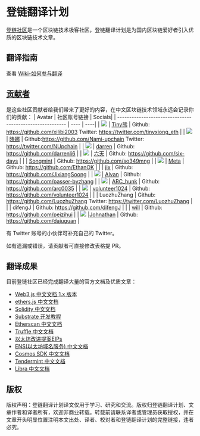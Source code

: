 # 登链翻译计划

[登链社区](https://learnblockchain.cn/)是一个区块链技术极客社区，登链翻译计划是为国内区块链爱好者引入优质的区块链技术文章。

## 翻译指南

查看 [Wiki-如何参与翻译](https://github.com/lbc-team/Pioneer/wiki)



## [贡献者](https://github.com/lbc-team/Pioneer/graphs/contributors)

是这些社区贡献者给我们带来了更好的内容，在中文区块链技术领域永远会记录你们的贡献：
| Avatar | 社区账号链接 | Socials|
| -------------------------------------------------------- | ---- | ----|
| ![](https://learnblockchain.cn/image/avatar/15_big.jpg?6GP7sDGM) | [Tiny熊](https://learnblockchain.cn/people/15) | Github: https://github.com/xilibi2003 Twitter: https://twitter.com/tinyxiong_eth |
| ![](https://learnblockchain.cn/image/avatar/22_big.jpg?HINQLF7n) | [晓娜](https://learnblockchain.cn/people/22) | Github:https://github.com/Nami-upchain  Twitter: https://twitter.com/NUpchain |
| ![](https://learnblockchain.cn/image/avatar/4859_big.jpg?cSxcZbPm) | [darren](https://learnblockchain.cn/people/4859) | Github: https://github.com/darrenli6 |
| ![](https://learnblockchain.cn/image/avatar/436_big.jpg?Tmxac7uZ) | [六天](https://learnblockchain.cn/article/1890) | Github: https://github.com/six-days |
|                                                          | [Songmint](https://learnblockchain.cn/people/13263) | Github: https://github.com/so349mng |
| ![](https://learnblockchain.cn/image/avatar/5578_big.jpg?DguOkQu9) | [Meta](https://learnblockchain.cn/people/5578) | Github: https://github.com/EthanOK |
|                                                          | [jix](https://learnblockchain.cn/people/12540) | Github: https://github.com/JixiangSoong |
| ![](https://learnblockchain.cn/image/avatar/9803_big.jpg?tkkvCAWz) | [Alvan](https://learnblockchain.cn/people/9803) | Github: https://github.com/passer-byzhang |
| ![](https://learnblockchain.cn/image/avatar/3904_big.jpg?K0GWYUN3) | [ARC_hunk](https://learnblockchain.cn/people/3904) | Github: https://github.com/arc0035 |
| ![](https://learnblockchain.cn/image/avatar/1464_big.jpg?gHOJCoRN) | [volunteer1024](https://learnblockchain.cn/people/1464) | Github: https://github.com/volunteer1024 |
|                                                          | LuozhuZhang | Github:  https://github.com/LuozhuZhang Twitter: https://twitter.com/LuozhuZhang |
|                                                          | difengJ | Github: https://github.com/difengJ |
| | [will](https://learnblockchain.cn/people/617) | Github: https://github.com/peizihui |
| ![](https://learnblockchain.cn/image/avatar/720_big.jpg?sIcrUsWl) |[Johnathan](https://learnblockchain.cn/people/720) | Github: https://github.com/dajuguan |



有 Twitter 账号的小伙伴可补充自己的 Twitter。

如有遗漏或错误，请贡献者可直接修改表格提 PR。 




## 翻译成果

目前登链社区已经完成翻译大量的官方文档及优质文章：

 * [Web3.js 中文文档 1.x 版本](https://learnblockchain.cn/docs/web3.js/)
 * [ethers.js 中文文档](https://learnblockchain.cn/docs/ethers.js/)
 * [Solidity 中文文档](https://learnblockchain.cn/docs/solidity/)
 * [Substrate 开发教程](https://learnblockchain.cn/docs/substrate/tutorials/)
 * [Etherscan 中文文档](https://learnblockchain.cn/docs/etherscan/)
 * [Truffle 中文文档](https://learnblockchain.cn/docs/truffle/)
 * [以太坊改进提案EIPs](https://learnblockchain.cn/docs/eips/)
 * [ENS(以太坊域名服务) 中文文档](https://learnblockchain.cn/docs/ens/)
 * [Cosmos SDK 中文文档](https://learnblockchain.cn/docs/cosmos/)
 * [Tendermint 中文文档](https://learnblockchain.cn/docs/tendermint/)
 * [Libra 中文文档](https://learnblockchain.cn/docs/libra/docs/welcome-to-libra/)


## 版权
版权声明：登链翻译计划译文仅用于学习、研究和交流。版权归登链翻译计划、文章作者和译者所有，欢迎非商业转载。转载前请联系译者或管理员获取授权，并在文章开头明显位置注明本文出处、译者、校对者和登链翻译计划的完整链接，违者必究。





